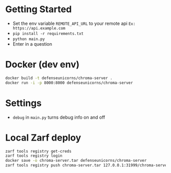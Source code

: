 # Getting Started
* Set the env variable `REMOTE_API_URL` to your remote api `Ex: https://api.example.com`
* `pip install -r requirements.txt`
* `python main.py`
* Enter in a question

# Docker (dev env)
```bash
docker build -t defenseunicorns/chroma-server .
docker run -i -p 8000:8000 defenseunicorns/chroma-server
```

# Settings
* `debug` in `main.py` turns debug info on and off

# Local Zarf deploy
```bash
zarf tools registry get-creds
zarf tools registry login
docker save -o chroma-server.tar defenseunicorns/chroma-server
zarf tools registry push chroma-server.tar 127.0.0.1:31999/chroma-server

```